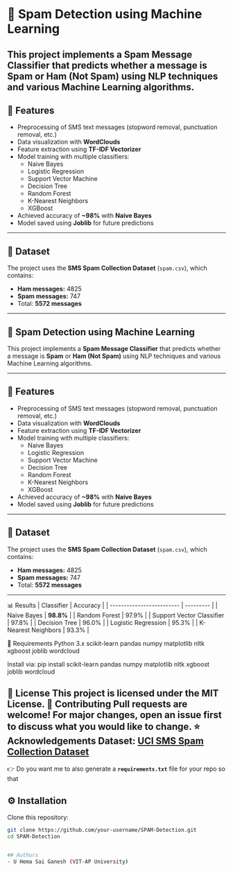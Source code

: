 # 📧 Spam Detection using Machine Learning
This project implements a **Spam Message Classifier** that predicts whether a message is **Spam** or **Ham (Not Spam)** using NLP techniques and various Machine Learning algorithms.
---
## 🚀 Features
- Preprocessing of SMS text messages (stopword removal, punctuation removal, etc.)
- Data visualization with **WordClouds**
- Feature extraction using **TF-IDF Vectorizer**
- Model training with multiple classifiers:
  - Naive Bayes
  - Logistic Regression
  - Support Vector Machine
  - Decision Tree
  - Random Forest
  - K-Nearest Neighbors
  - XGBoost
- Achieved accuracy of **~98%** with **Naive Bayes**
- Model saved using **Joblib** for future predictions
---
## 📂 Dataset
The project uses the **SMS Spam Collection Dataset** (`spam.csv`), which contains:
- **Ham messages:** 4825  
- **Spam messages:** 747  
- Total: **5572 messages**
---

## 📧 Spam Detection using Machine Learning

This project implements a **Spam Message Classifier** that predicts whether a message is **Spam** or **Ham (Not Spam)** using NLP techniques and various Machine Learning algorithms.

---

## 🚀 Features
- Preprocessing of SMS text messages (stopword removal, punctuation removal, etc.)
- Data visualization with **WordClouds**
- Feature extraction using **TF-IDF Vectorizer**
- Model training with multiple classifiers:
  - Naive Bayes
  - Logistic Regression
  - Support Vector Machine
  - Decision Tree
  - Random Forest
  - K-Nearest Neighbors
  - XGBoost
- Achieved accuracy of **~98%** with **Naive Bayes**
- Model saved using **Joblib** for future predictions

---




## 📂 Dataset
The project uses the **SMS Spam Collection Dataset** (`spam.csv`), which contains:
- **Ham messages:** 4825  
- **Spam messages:** 747  
- Total: **5572 messages**

---


📊 Results
| Classifier                | Accuracy  |
| ------------------------- | --------- |
| Naive Bayes               | **98.8%** |
| Random Forest             | 97.9%     |
| Support Vector Classifier | 97.8%     |
| Decision Tree             | 96.0%     |
| Logistic Regression       | 95.3%     |
| K-Nearest Neighbors       | 93.3%     |


📌 Requirements
Python 3.x
scikit-learn
pandas
numpy
matplotlib
nltk
xgboost
joblib
wordcloud

Install via:
pip install scikit-learn pandas numpy matplotlib nltk xgboost joblib wordcloud

📜 License
This project is licensed under the MIT License.
🤝 Contributing
Pull requests are welcome! For major changes, open an issue first to discuss what you would like to change.
⭐ Acknowledgements
Dataset: [UCI SMS Spam Collection Dataset](https://archive.ics.uci.edu/dataset/228/sms+spam+collection)
---
👉 Do you want me to also generate a **`requirements.txt`** file for your repo so that

## ⚙️ Installation
Clone this repository:
```bash
git clone https://github.com/your-username/SPAM-Detection.git
cd SPAM-Detection


## Authors
- U Hema Sai Ganesh (VIT-AP University)
